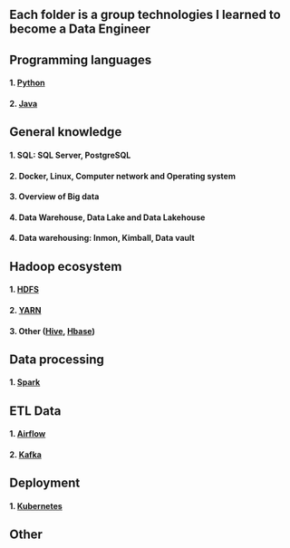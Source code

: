 ## Each folder is a group technologies I learned to become a Data Engineer

## Programming languages
#### 1. [Python](programming_languages/python)
#### 2. [Java](programming_languages/java)

## General knowledge
#### 1. SQL: SQL Server, PostgreSQL
#### 2. Docker, Linux, Computer network and Operating system
#### 3. Overview of Big data
#### 4. Data Warehouse, Data Lake and Data Lakehouse
#### 4. Data warehousing: Inmon, Kimball, Data vault

## Hadoop ecosystem
#### 1. [HDFS](hadoop/hdfs)
#### 2. [YARN](hadoop/yarn)
#### 3. Other ([Hive](hadoop/hive), [Hbase](hadoop/hbase))

## Data processing
#### 1. [Spark](data_processing/spark)

## ETL Data
#### 1. [Airflow](etl_data/airflow)
#### 2. [Kafka](etl_data/kafka)

## Deployment
#### 1. [Kubernetes](deployment/kubernetes)

## Other
